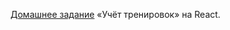 [Домашнее задание](https://github.com/netology-code/ra16-homeworks/tree/master/forms/steps) «Учёт тренировок» на React.
